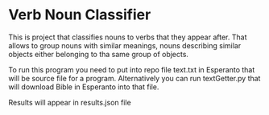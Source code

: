 # Verb Noun Classifier

This is project that classifies nouns to verbs that they appear after. That allows to group nouns with similar meanings, nouns describing similar objects either belonging to tha same group of objects.

To run this program you need to put into repo file text.txt in Esperanto that will be source file for a program. Alternatively you can run textGetter.py that will download Bible in Esperanto into that file.

Results will appear in results.json file
